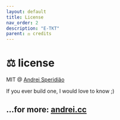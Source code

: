 ```yaml
---
layout: default
title: License
nav_order: 2
description: "E-TKT"
parent: ⚖️ credits
---
```


# ⚖️ license

MIT @ [Andrei Speridião](https://github.com/andreisperid/)

If you ever build one, I would love to know ;)

## ...for more: [andrei.cc](https://andrei.cc)
